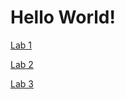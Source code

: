 # Hello World!


[Lab 1](https://joeyedmo.github.io/CSE15l_lab_reports/PA1.html)

[Lab 2](https://joeyedmo.github.io/CSE15l_lab_reports/PA2.html)

[Lab 3](https://joeyedmo.github.io/CSE15l_lab_reports/lab-report-3-week-6.html)
